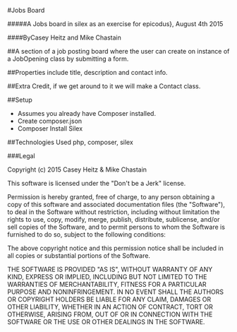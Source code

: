 #Jobs Board

#####A Jobs board in silex as an exercise for epicodus}, August 4th 2015

####ByCasey Heitz and Mike Chastain

##A section of a job posting board where the user can create on instance of a JobOpening class by submitting a form.  

##Properties include title, description and contact info.

##Extra Credit, if we get around to it we will make a Contact class.  

##Setup

* Assumes you already have Composer installed.
* Create composer.json
* Composer Install Silex

##Technologies Used
php, composer, silex

###Legal

Copyright (c) 2015 Casey Heitz & Mike Chastain

This software is licensed under the "Don't be a Jerk" license.

Permission is hereby granted, free of charge, to any person obtaining a copy of this software and associated documentation files (the "Software"), to deal in the Software without restriction, including without limitation the rights to use, copy, modify, merge, publish, distribute, sublicense, and/or sell copies of the Software, and to permit persons to whom the Software is furnished to do so, subject to the following conditions:

The above copyright notice and this permission notice shall be included in all copies or substantial portions of the Software.

THE SOFTWARE IS PROVIDED "AS IS", WITHOUT WARRANTY OF ANY KIND, EXPRESS OR IMPLIED, INCLUDING BUT NOT LIMITED TO THE WARRANTIES OF MERCHANTABILITY, FITNESS FOR A PARTICULAR PURPOSE AND NONINFRINGEMENT. IN NO EVENT SHALL THE AUTHORS OR COPYRIGHT HOLDERS BE LIABLE FOR ANY CLAIM, DAMAGES OR OTHER LIABILITY, WHETHER IN AN ACTION OF CONTRACT, TORT OR OTHERWISE, ARISING FROM, OUT OF OR IN CONNECTION WITH THE SOFTWARE OR THE USE OR OTHER DEALINGS IN THE SOFTWARE.
